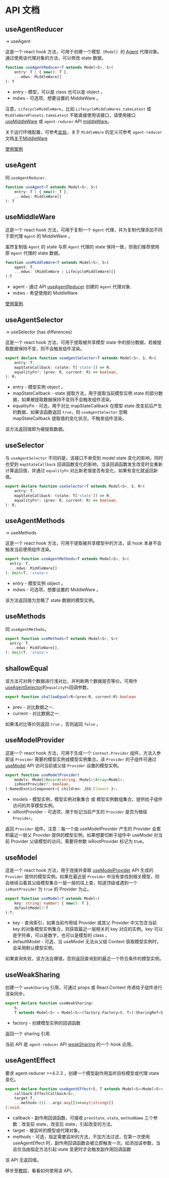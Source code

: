 # API 文档

## useAgentReducer

-> useAgent

这是一个 react hook 方法，可用于创建一个模型（`Model`）的 [Agent](/zh/introduction?id=模型代理-agent) 代理对象。通过使用该代理对象的方法，可以修改 state 数据。

```typescript
function useAgentReducer<T extends Model<S>, S>(
    entry: T | { new(): T }, 
    ...mdws: MiddleWare[]
): T
```

* entry - 模型，可以是 class 也可以是 object 。
* mdws - 可选项，想要设置的 MiddleWare 。

注意，`LifecycleMiddleWare`，比如 `LifecycleMiddleWares.takeLatest` 或 `MiddleWarePresets.takeLatest` 不能直接使用该接口，请使用接口 [useMiddleWare](#useMiddleWare) 或 `agent-reducer` API [middleWare](https://filefoxper.github.io/agent-reducer/#/zh/api?id=middleware)。

关于运行环境配置，可参考[此处](/zh/guides?id=关于运行环境配置-runenv)，关于 `MiddleWare` 的定义可参考 `agent-reducer` 文档[关于MiddleWare](https://filefoxper.github.io/agent-reducer/#/zh/guides?id=中间件-middleware)

[使用案例](/zh/tutorial?id=search-page-model)

## useAgent

同 `useAgentReducer`.

```typescript
function useAgent<T extends Model<S>, S>(
    entry: T | { new(): T }, 
    ...mdws: MiddleWare[]
): T
```

## useMiddleWare

这是一个 react hook 方法，可用于复制一个 `Agent` 代理，并为复制代理添加不同于原代理 `Agent` 的 MiddleWare 。

虽然复制版 `Agent` 的 state 与原 `Agent` 代理的 state 保持一致，但我们推荐使用原 `Agent` 代理的 state 数据。 


```typescript
function useMiddleWare<T extends Model<S>, S>(
    agent: T, 
    ...mdws: (MiddleWare | LifecycleMiddleWare)[]
):T
```

* agent - 通过 API [useAgentReducer](/zh/api?id=useagentreducer) 创建的 `Agent` 代理对象.
* mdws - 希望使用的 MiddleWare

[使用案例](/zh/tutorial?id=use-middleware).

## useAgentSelector

-> useSelector (has differences)

这是一个 react hook 方法，可用于提取被共享模型 state 中的部分数据，若被提取数据保持不变，则不会触发组件渲染。

```typescript
export declare function useAgentSelector<T extends Model<S>, S, R>(
    entry: T,
    mapStateCallback: (state: T['state']) => R,
    equalityFn?: (prev: R, current: R) => boolean,
): R;
```

* entry - 模型实例 object 。
* mapStateCallback - state 提取方法，用于提取当前模型实例 state 的部分数据，如果被提取数据保持不变则不会触发组件渲染。
* equalityFn - 可选，用于对比 mapStateCallback 在模型 state 改变前后产生的数据，如果该函数返回 `true`，则 `useAgentSelector` 忽略 mapStateCallback 提取值的变化状况，不触发组件渲染。
  
该方法返回值即为被提取数据。

## useSelector

与 `useAgentSelector` 不同的是，该接口不单受到 model state 变化的影响，同时也受到 `mapStateCallback` 回调函数变化的影响，当该回调函数发生改变时会重新计算返回值，并通过 `equalityFn` 对比新老值是否有变化，如果有变化就返回新值。

```typescript
export declare function useSelector<T extends Model<S>, S, R>(
    entry: T,
    mapStateCallback: (state: T['state']) => R,
    equalityFn?: (prev: R, current: R) => boolean,
): R;
```

## useAgentMethods

-> useMethods

这是一个 react hook 方法，可用于提取被共享模型中的方法，该 hook 本身不会触发当前使用组件渲染。

```typescript
export function useAgentMethods<T extends Model<S>, S>(
  entry: T,
  ...mdws: MiddleWare[]
): Omit<T, 'state'>
```

* entry - 模型实例 object 。
* mdws - 可选项，想要设置的 MiddleWare 。

该方法返回值为忽略了 state 数据的模型实例。

## useMethods

同 `useAgentMethods`。

```typescript
export function useMethods<T extends Model<S>, S>(
  entry: T,
  ...mdws: MiddleWare[],
): Omit<T, 'state'>
```

## shallowEqual

该方法可对两个数据进行浅对比，并判断两个数据是否等价。可用作[useAgentSelector](/zh/api?id=useagentselector)的`equalityFn`回调参数。

```typescript
export function shallowEqual<R>(prev:R, current:R):boolean
```

* prev - 对比数据之一.
* current - 对比数据之一.

如果浅对比等价则返回 `true` ，否则返回 `false` 。

## useModelProvider

这是一个 react hook 方法，可用于生成一个 `Context.Provider` 组件，方法入参即该 `Provider` 需要的模型实例或模型实例集合。该 `Provider` 的子组件可通过 [useModel](/zh/api?id=usemodel) API 访问当前或父级 `Provider` 设置的模型实例。

```typescript
export function useModelProvider(
    models: Model|Record<string, Model>|Array<Model>,
    isRootProvider?: boolean,
):NamedExoticComponent<{ children: JSX.Element }>;
```

* models - 模型实例，模型实例对象集合 或 模型实例数组集合。提供给子组件访问的共享模型实例。
* isRootProvider - 可选项，用于标记当前产生的 `Provider` 是否为根级 `Provider`。

返回 `Provider` 组件。注意：每一个由 useModelProvider 产生的 Provider 会累积最近一层父 Provider 提供的模型实例。如果想要切断子组件中 useModel 对当前 Provider 父级模型的访问，需要将参数 isRootProvider 标记为 true。

## useModel

这是一个 react hook 方法，用于连接并查取 [useModelProvider](/zh/api?id=usemodelprovider) API 生成的 `Provider` 提供的模型实例。如果在最近层 `Provider` 中没有查找到相关模型，则会继续沿着其父级模型集合一层一层的往上查，知道顶级或遇到一个 `isRootProvider` 为 `true` 的 Provider 为止。

```typescript
export function useModel<T extends Model>(
    key: string| number| { new(): T },
    defaultModel?:T
):T;
```

* key - 查询索引，如果当前作用域 Provider 或其父 Provider 中又包含当前 key 的对象模型实例集合，则获取最近一层相关的 key 对应的实例。key 可以是字符串，可以是数字，也可以是模型的 class 。
* defaultModel - 可选，当 useModel 无法从父级 Context 获取模型实例时，会采用默认模型实例。

如果查询失败，该方法会爆错，否则返回查询到的最近一个符合条件的模型实例。


## useWeakSharing

创建一个 `weakSharing` 引用，可通过 props 或 React.Context 传递给子组件进行渲染同步。

```typescript
export declare function useWeakSharing<
    S,
    T extends Model<S> = Model<S>>(factory:Factory<S, T>):SharingRef<S, T>;
```

* factory - 创建模型实例的回调函数

返回一个 sharing 引用.

当前 API 是 `agent-reducer` API [weakSharing](https://filefoxper.github.io/agent-reducer/#/api?id=weaksharing) 的一个 hook 应用。

## useAgentEffect

要求 agent-reducer >=4.2.3 ，创建一个模型副作用监听目标模型或代理 state 变化。

```typescript
export declare function useAgentEffect<S, T extends Model<S>=Model<S>>(
    callback:EffectCallback<S>,
    target:T,
    ...methods:(((...args:any[])=>any)|string)[]
):void;
```

* callback - 副作用回调函数，可接收 `prevState`, `state`, `methodName` 三个参数：改变前 state，改变后 state，引起改变的方法。
* target - 被监听的模型或代理对象。
* methods - 可选，指定需要监听的方法，不加方法过滤，在第一次使用 useAgentEffect 时，副作用回调函数会被立即触发一次。如添加该参数，当且仅当由指定方法引起 state 变更时才会触发副作用回调函数

该 API 无返回值。

移步至[教程](/zh/tutorial?id=使用副作用)，看看如何使用该 API。
